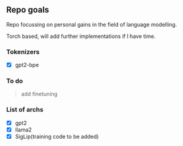 ## Repo goals
Repo focussing on personal gains in the field of language modelling. 

Torch based, will add further implementations if I have time. 
### Tokenizers

- [X] gpt2-bpe

### To do 
> add finetuning
### List of archs
- [x] gpt2
- [x] llama2
- [x] SigLip(training code to be added)

